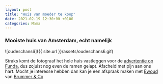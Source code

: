 ```yaml
---
layout: post
title: "Huis van moeder te koop"
date: 2021-02-19 12:30:00 +0100
categories: Mama
---
```


### Mooiste huis van Amsterdam, echt namelijk

![oudeschans6]({{ site.url }}/assets/oudeschans6.gif)

Straks komt de fotograaf het hele huis vastleggen voor de [advertentie op Funda](https://tinyurl.com/tpt9uc), dus zojuist nog even de ramen gelapt. Afscheid met pijn aan ons hart. Mocht je interesse hebben dan kan je een afspraak maken met [Ewoud](tel:+31206161688) van [Brummer & Co](https://brummermakelaars.nl/woning/amsterdam-oudeschans-6/)
